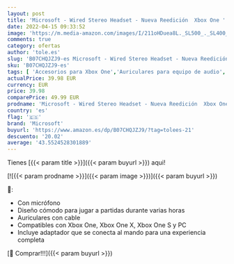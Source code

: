 ```yaml
---
layout: post
title: 'Microsoft - Wired Stereo Headset - Nueva Reedición  Xbox One '
date: 2022-04-15 09:33:52
image: 'https://m.media-amazon.com/images/I/211oHDuea8L._SL500_._SL400_.jpg'
comments: true
category: ofertas
author: 'tole.es'
slug: 'B07CHQJZJ9-es Microsoft - Wired Stereo Headset - Nueva Reedición Xbox One'
sku: 'B07CHQJZJ9-es'
tags: [ 'Accesorios para Xbox One','Auriculares para equipo de audio','Auriculares y accesorios','Electrónica','Hardware y juegos para Xbox One','Videojuegos','microsoft','xbox','🇪🇸', ]
actualPrice: 39.98 EUR
currency: EUR
price: 39.98
comparePrice: 49.99 EUR
prodname: 'Microsoft - Wired Stereo Headset - Nueva Reedición  Xbox One '
country: 'es'
flag: '🇪🇸'
brand: 'Microsoft'
buyurl: 'https://www.amazon.es/dp/B07CHQJZJ9/?tag=tolees-21'
descuento: '20.02'
average: '43.5524528301889'
---
```


Tienes [{{< param title >}}]({{< param buyurl >}}) aqui!

[![{{< param prodname >}}]({{< param image >}})]({{< param buyurl >}})

🔎:

- Con micrófono
- Diseño cómodo para jugar a partidas durante varias horas
- Auriculares con cable
- Compatibles con Xbox One, Xbox One X, Xbox One S y PC
- Incluye adaptador que se conecta al mando para una experiencia completa

[🛒 Comprar!!!]({{< param buyurl >}})
